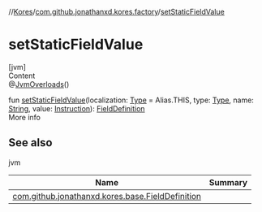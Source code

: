 //[Kores](../index.md)/[com.github.jonathanxd.kores.factory](index.md)/[setStaticFieldValue](set-static-field-value.md)



# setStaticFieldValue  
[jvm]  
Content  
@[JvmOverloads](https://kotlinlang.org/api/latest/jvm/stdlib/kotlin.jvm/-jvm-overloads/index.html)()  
  
fun [setStaticFieldValue](set-static-field-value.md)(localization: [Type](https://docs.oracle.com/javase/8/docs/api/java/lang/reflect/Type.html) = Alias.THIS, type: [Type](https://docs.oracle.com/javase/8/docs/api/java/lang/reflect/Type.html), name: [String](https://kotlinlang.org/api/latest/jvm/stdlib/kotlin/-string/index.html), value: [Instruction](../com.github.jonathanxd.kores/-instruction/index.md)): [FieldDefinition](../com.github.jonathanxd.kores.base/-field-definition/index.md)  
More info  


## See also  
  
jvm  
  
|  Name|  Summary| 
|---|---|
| <a name="com.github.jonathanxd.kores.factory//setStaticFieldValue/#java.lang.reflect.Type#java.lang.reflect.Type#kotlin.String#com.github.jonathanxd.kores.Instruction/PointingToDeclaration/"></a>[com.github.jonathanxd.kores.base.FieldDefinition](../com.github.jonathanxd.kores.base/-field-definition/index.md)| <a name="com.github.jonathanxd.kores.factory//setStaticFieldValue/#java.lang.reflect.Type#java.lang.reflect.Type#kotlin.String#com.github.jonathanxd.kores.Instruction/PointingToDeclaration/"></a>
  
  



